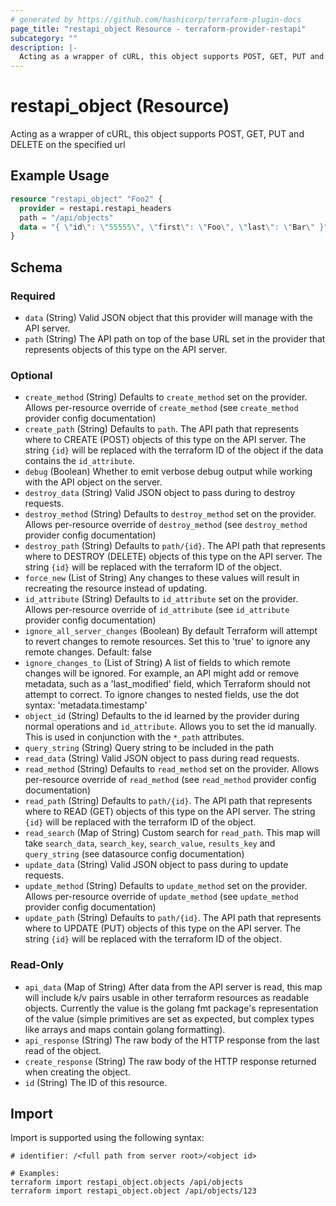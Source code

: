 ```yaml
---
# generated by https://github.com/hashicorp/terraform-plugin-docs
page_title: "restapi_object Resource - terraform-provider-restapi"
subcategory: ""
description: |-
  Acting as a wrapper of cURL, this object supports POST, GET, PUT and DELETE on the specified url
---
```


# restapi_object (Resource)

Acting as a wrapper of cURL, this object supports POST, GET, PUT and DELETE on the specified url

## Example Usage

```terraform
resource "restapi_object" "Foo2" {
  provider = restapi.restapi_headers
  path = "/api/objects"
  data = "{ \"id\": \"55555\", \"first\": \"Foo\", \"last\": \"Bar\" }"
}
```

<!-- schema generated by tfplugindocs -->
## Schema

### Required

- `data` (String) Valid JSON object that this provider will manage with the API server.
- `path` (String) The API path on top of the base URL set in the provider that represents objects of this type on the API server.

### Optional

- `create_method` (String) Defaults to `create_method` set on the provider. Allows per-resource override of `create_method` (see `create_method` provider config documentation)
- `create_path` (String) Defaults to `path`. The API path that represents where to CREATE (POST) objects of this type on the API server. The string `{id}` will be replaced with the terraform ID of the object if the data contains the `id_attribute`.
- `debug` (Boolean) Whether to emit verbose debug output while working with the API object on the server.
- `destroy_data` (String) Valid JSON object to pass during to destroy requests.
- `destroy_method` (String) Defaults to `destroy_method` set on the provider. Allows per-resource override of `destroy_method` (see `destroy_method` provider config documentation)
- `destroy_path` (String) Defaults to `path/{id}`. The API path that represents where to DESTROY (DELETE) objects of this type on the API server. The string `{id}` will be replaced with the terraform ID of the object.
- `force_new` (List of String) Any changes to these values will result in recreating the resource instead of updating.
- `id_attribute` (String) Defaults to `id_attribute` set on the provider. Allows per-resource override of `id_attribute` (see `id_attribute` provider config documentation)
- `ignore_all_server_changes` (Boolean) By default Terraform will attempt to revert changes to remote resources. Set this to 'true' to ignore any remote changes. Default: false
- `ignore_changes_to` (List of String) A list of fields to which remote changes will be ignored. For example, an API might add or remove metadata, such as a 'last_modified' field, which Terraform should not attempt to correct. To ignore changes to nested fields, use the dot syntax: 'metadata.timestamp'
- `object_id` (String) Defaults to the id learned by the provider during normal operations and `id_attribute`. Allows you to set the id manually. This is used in conjunction with the `*_path` attributes.
- `query_string` (String) Query string to be included in the path
- `read_data` (String) Valid JSON object to pass during read requests.
- `read_method` (String) Defaults to `read_method` set on the provider. Allows per-resource override of `read_method` (see `read_method` provider config documentation)
- `read_path` (String) Defaults to `path/{id}`. The API path that represents where to READ (GET) objects of this type on the API server. The string `{id}` will be replaced with the terraform ID of the object.
- `read_search` (Map of String) Custom search for `read_path`. This map will take `search_data`, `search_key`, `search_value`, `results_key` and `query_string` (see datasource config documentation)
- `update_data` (String) Valid JSON object to pass during to update requests.
- `update_method` (String) Defaults to `update_method` set on the provider. Allows per-resource override of `update_method` (see `update_method` provider config documentation)
- `update_path` (String) Defaults to `path/{id}`. The API path that represents where to UPDATE (PUT) objects of this type on the API server. The string `{id}` will be replaced with the terraform ID of the object.

### Read-Only

- `api_data` (Map of String) After data from the API server is read, this map will include k/v pairs usable in other terraform resources as readable objects. Currently the value is the golang fmt package's representation of the value (simple primitives are set as expected, but complex types like arrays and maps contain golang formatting).
- `api_response` (String) The raw body of the HTTP response from the last read of the object.
- `create_response` (String) The raw body of the HTTP response returned when creating the object.
- `id` (String) The ID of this resource.

## Import

Import is supported using the following syntax:

```shell
# identifier: /<full path from server root>/<object id>

# Examples:
terraform import restapi_object.objects /api/objects
terraform import restapi_object.object /api/objects/123
```
